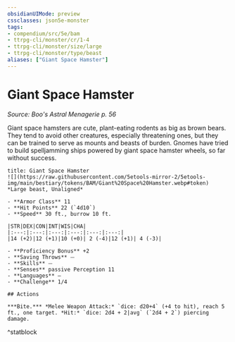 ```yaml
---
obsidianUIMode: preview
cssclasses: json5e-monster
tags:
- compendium/src/5e/bam
- ttrpg-cli/monster/cr/1-4
- ttrpg-cli/monster/size/large
- ttrpg-cli/monster/type/beast
aliases: ["Giant Space Hamster"]
---
```

# Giant Space Hamster
*Source: Boo's Astral Menagerie p. 56*  

Giant space hamsters are cute, plant-eating rodents as big as brown bears. They tend to avoid other creatures, especially threatening ones, but they can be trained to serve as mounts and beasts of burden. Gnomes have tried to build spelljamming ships powered by giant space hamster wheels, so far without success.

```ad-statblock
title: Giant Space Hamster
![](https://raw.githubusercontent.com/5etools-mirror-2/5etools-img/main/bestiary/tokens/BAM/Giant%20Space%20Hamster.webp#token)
*Large beast, Unaligned*

- **Armor Class** 11 
- **Hit Points** 22 (`4d10`)
- **Speed** 30 ft., burrow 10 ft.

|STR|DEX|CON|INT|WIS|CHA|
|:---:|:---:|:---:|:---:|:---:|:---:|
|14 (+2)|12 (+1)|10 (+0)| 2 (-4)|12 (+1)| 4 (-3)|

- **Proficiency Bonus** +2
- **Saving Throws** ⏤
- **Skills** ⏤
- **Senses** passive Perception 11
- **Languages** —
- **Challenge** 1/4

## Actions

***Bite.*** *Melee Weapon Attack:* `dice: d20+4` (+4 to hit), reach 5 ft., one target. *Hit:* `dice: 2d4 + 2|avg` (`2d4 + 2`) piercing damage.
```
^statblock